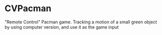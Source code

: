 # CVPacman
"Remote Control" Pacman game. Tracking a motion of a small green object by using computer version, and use it as the game input
